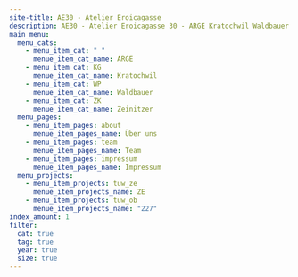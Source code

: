 ```yaml
---
site-title: AE30 - Atelier Eroicagasse
description: AE30 - Atelier Eroicagasse 30 - ARGE Kratochwil Waldbauer Zeinitzer
main_menu:
  menu_cats:
    - menu_item_cat: " "
      menue_item_cat_name: ARGE
    - menu_item_cat: KG
      menue_item_cat_name: Kratochwil
    - menu_item_cat: WP
      menue_item_cat_name: Waldbauer
    - menu_item_cat: ZK
      menue_item_cat_name: Zeinitzer
  menu_pages:
    - menu_item_pages: about
      menue_item_pages_name: Über uns
    - menu_item_pages: team
      menue_item_pages_name: Team
    - menu_item_pages: impressum
      menue_item_pages_name: Impressum
  menu_projects:
    - menu_item_projects: tuw_ze
      menue_item_projects_name: ZE
    - menu_item_projects: tuw_ob
      menue_item_projects_name: "227"
index_amount: 1
filter:
  cat: true
  tag: true
  year: true
  size: true
---
```

